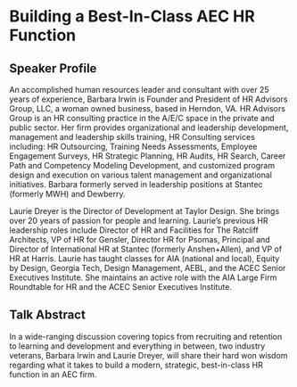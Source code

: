 # Building a Best-In-Class AEC HR Function

## Speaker Profile
An accomplished human resources leader and consultant with over 25 years of experience, Barbara Irwin is Founder and President of HR Advisors Group, LLC, a woman owned business, based in Herndon, VA. HR Advisors Group is an HR consulting practice in the A/E/C space in the private and public sector.  Her firm provides organizational and leadership development, management and leadership skills training, HR Consulting services including: HR Outsourcing, Training Needs Assessments, Employee Engagement Surveys, HR Strategic Planning, HR Audits, HR Search, Career Path and Competency Modeling Development, and customized program design and execution on various talent management and organizational initiatives. Barbara formerly served in leadership positions at Stantec (formerly MWH) and Dewberry. 

Laurie Dreyer is the Director of Development at Taylor Design. She brings over 20 years of passion for people and learning. Laurie’s previous HR leadership roles include Director of HR and Facilities for The Ratcliff Architects, VP of HR for Gensler, Director HR for Psomas, Principal and Director of International HR at Stantec (formerly Anshen+Allen), and VP of HR at Harris. Laurie has taught classes for AIA (national and local), Equity by Design, Georgia Tech, Design Management, AEBL, and the ACEC Senior Executives Institute. She maintains an active role with the AIA Large Firm Roundtable for HR and the ACEC Senior Executives Institute.

## Talk Abstract
In a wide-ranging discussion covering topics from recruiting and retention to learning and development and everything in between, two industry veterans, Barbara Irwin and Laurie Dreyer, will share their hard won wisdom regarding what it takes to build a modern, strategic, best-in-class HR function in an AEC firm. 

